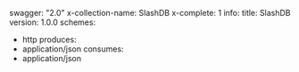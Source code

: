 swagger: "2.0"
x-collection-name: SlashDB
x-complete: 1
info:
  title: SlashDB
  version: 1.0.0
schemes:
- http
produces:
- application/json
consumes:
- application/json